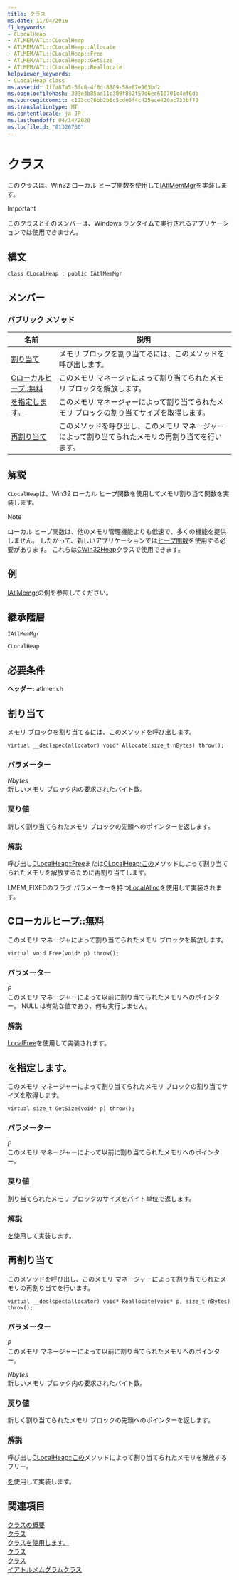 ```yaml
---
title: クラス
ms.date: 11/04/2016
f1_keywords:
- CLocalHeap
- ATLMEM/ATL::CLocalHeap
- ATLMEM/ATL::CLocalHeap::Allocate
- ATLMEM/ATL::CLocalHeap::Free
- ATLMEM/ATL::CLocalHeap::GetSize
- ATLMEM/ATL::CLocalHeap::Reallocate
helpviewer_keywords:
- CLocalHeap class
ms.assetid: 1ffa87a5-5fc8-4f8d-8809-58e87e963bd2
ms.openlocfilehash: 303e3b85ad11c309f862f59d6ec610701c4ef6db
ms.sourcegitcommit: c123cc76bb2b6c5cde6f4c425ece420ac733bf70
ms.translationtype: MT
ms.contentlocale: ja-JP
ms.lasthandoff: 04/14/2020
ms.locfileid: "81326760"
---
```

# <a name="clocalheap-class"></a>クラス

このクラスは、Win32 ローカル ヒープ関数を使用して[IAtlMemMgr](../../atl/reference/iatlmemmgr-class.md)を実装します。

> [!IMPORTANT]
> このクラスとそのメンバーは、Windows ランタイムで実行されるアプリケーションでは使用できません。

## <a name="syntax"></a>構文

```
class CLocalHeap : public IAtlMemMgr
```

## <a name="members"></a>メンバー

### <a name="public-methods"></a>パブリック メソッド

|名前|説明|
|----------|-----------------|
|[割り当て](#allocate)|メモリ ブロックを割り当てるには、このメソッドを呼び出します。|
|[Cローカルヒープ::無料](#free)|このメモリ マネージャによって割り当てられたメモリ ブロックを解放します。|
|[を指定します。](#getsize)|このメモリ マネージャーによって割り当てられたメモリ ブロックの割り当てサイズを取得します。|
|[再割り当て](#reallocate)|このメソッドを呼び出し、このメモリ マネージャーによって割り当てられたメモリの再割り当てを行います。|

## <a name="remarks"></a>解説

`CLocalHeap`は、Win32 ローカル ヒープ関数を使用してメモリ割り当て関数を実装します。

> [!NOTE]
> ローカル ヒープ関数は、他のメモリ管理機能よりも低速で、多くの機能を提供しません。 したがって、新しいアプリケーションでは[ヒープ関数](/windows/win32/Memory/heap-functions)を使用する必要があります。 これらは[CWin32Heap](../../atl/reference/cwin32heap-class.md)クラスで使用できます。

## <a name="example"></a>例

[IAtlMemgr](../../atl/reference/iatlmemmgr-class.md)の例を参照してください。

## <a name="inheritance-hierarchy"></a>継承階層

`IAtlMemMgr`

`CLocalHeap`

## <a name="requirements"></a>必要条件

**ヘッダー:** atlmem.h

## <a name="clocalheapallocate"></a><a name="allocate"></a>割り当て

メモリ ブロックを割り当てるには、このメソッドを呼び出します。

```
virtual __declspec(allocator) void* Allocate(size_t nBytes) throw();
```

### <a name="parameters"></a>パラメーター

*Nbytes*<br/>
新しいメモリ ブロック内の要求されたバイト数。

### <a name="return-value"></a>戻り値

新しく割り当てられたメモリ ブロックの先頭へのポインターを返します。

### <a name="remarks"></a>解説

呼び出し[CLocalHeap::Free](#free)または[CLocalHeap:この](#reallocate)メソッドによって割り当てられたメモリを解放するために再割り当てします。

LMEM_FIXEDのフラグ パラメーターを持つ[LocalAlloc](/windows/win32/api/winbase/nf-winbase-localalloc)を使用して実装されます。

## <a name="clocalheapfree"></a><a name="free"></a>Cローカルヒープ::無料

このメモリ マネージャによって割り当てられたメモリ ブロックを解放します。

```
virtual void Free(void* p) throw();
```

### <a name="parameters"></a>パラメーター

*P*<br/>
このメモリ マネージャーによって以前に割り当てられたメモリへのポインター。 NULL は有効な値であり、何も実行しません。

### <a name="remarks"></a>解説

[LocalFree](/windows/win32/api/winbase/nf-winbase-localfree)を使用して実装されます。

## <a name="clocalheapgetsize"></a><a name="getsize"></a>を指定します。

このメモリ マネージャーによって割り当てられたメモリ ブロックの割り当てサイズを取得します。

```
virtual size_t GetSize(void* p) throw();
```

### <a name="parameters"></a>パラメーター

*P*<br/>
このメモリ マネージャーによって以前に割り当てられたメモリへのポインター。

### <a name="return-value"></a>戻り値

割り当てられたメモリ ブロックのサイズをバイト単位で返します。

### <a name="remarks"></a>解説

[を](/windows/win32/api/winbase/nf-winbase-localsize)使用して実装します。

## <a name="clocalheapreallocate"></a><a name="reallocate"></a>再割り当て

このメソッドを呼び出し、このメモリ マネージャーによって割り当てられたメモリの再割り当てを行います。

```
virtual __declspec(allocator) void* Reallocate(void* p, size_t nBytes) throw();
```

### <a name="parameters"></a>パラメーター

*P*<br/>
このメモリ マネージャーによって以前に割り当てられたメモリへのポインター。

*Nbytes*<br/>
新しいメモリ ブロック内の要求されたバイト数。

### <a name="return-value"></a>戻り値

新しく割り当てられたメモリ ブロックの先頭へのポインターを返します。

### <a name="remarks"></a>解説

呼び出し[CLocalHeap::この](#free)メソッドによって割り当てられたメモリを解放するフリー。

[を](/windows/win32/api/winbase/nf-winbase-localrealloc)使用して実装します。

## <a name="see-also"></a>関連項目

[クラスの概要](../../atl/atl-class-overview.md)<br/>
[クラス](../../atl/reference/ccomheap-class.md)<br/>
[クラスを使用します。](../../atl/reference/cwin32heap-class.md)<br/>
[クラス](../../atl/reference/cglobalheap-class.md)<br/>
[クラス](../../atl/reference/ccrtheap-class.md)<br/>
[イアトルメムグラムクラス](../../atl/reference/iatlmemmgr-class.md)

